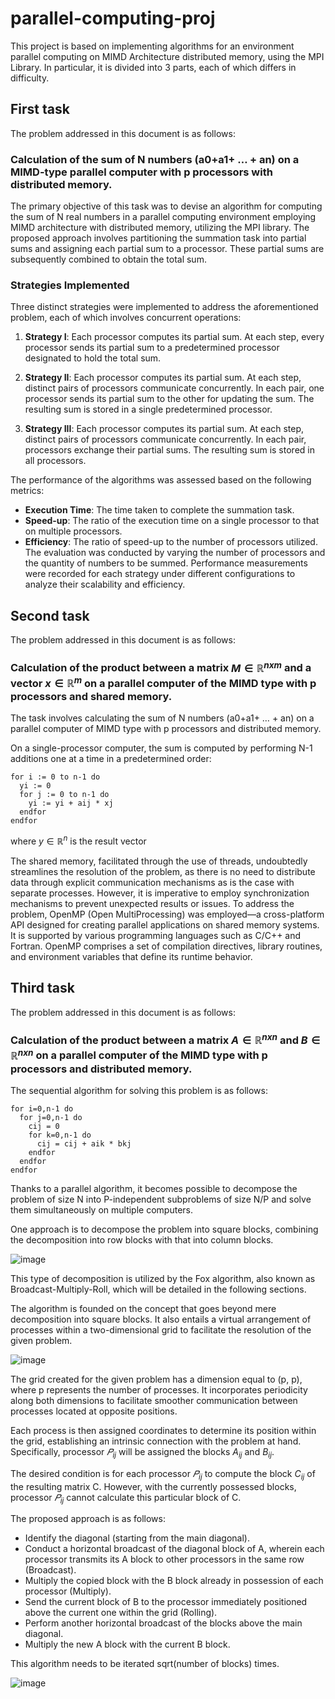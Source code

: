 # parallel-computing-proj
This project is based on implementing algorithms for an environment parallel computing on MIMD Architecture distributed memory, using the MPI Library.
In particular, it is divided into 3 parts, each of which differs in difficulty.


## First task
The problem addressed in this document is as follows:
### Calculation of the sum of N numbers (a0+a1+ … + an) on a MIMD-type parallel computer with p processors with distributed memory.
The primary objective of this task was to devise an algorithm for computing the sum of N real numbers in a parallel computing environment employing MIMD architecture with distributed memory, utilizing the MPI library. The proposed approach involves partitioning the summation task into partial sums and assigning each partial sum to a processor. These partial sums are subsequently combined to obtain the total sum.
### Strategies Implemented
Three distinct strategies were implemented to address the aforementioned problem, each of which involves concurrent operations:

1. **Strategy I**: Each processor computes its partial sum. At each step, every processor sends its partial sum to a predetermined processor designated to hold the total sum.

2. **Strategy II**: Each processor computes its partial sum. At each step, distinct pairs of processors communicate concurrently. In each pair, one processor sends its partial sum to the other for updating the sum. The resulting sum is stored in a single predetermined processor.

3. **Strategy III**: Each processor computes its partial sum. At each step, distinct pairs of processors communicate concurrently. In each pair, processors exchange their partial sums. The resulting sum is stored in all processors.

The performance of the algorithms was assessed based on the following metrics:
- **Execution Time**: The time taken to complete the summation task.
- **Speed-up**: The ratio of the execution time on a single processor to that on multiple processors.
- **Efficiency**: The ratio of speed-up to the number of processors utilized.
The evaluation was conducted by varying the number of processors and the quantity of numbers to be summed. Performance measurements were recorded for each strategy under different configurations to analyze their scalability and efficiency.

## Second task
The problem addressed in this document is as follows:

### Calculation of the product between a matrix $M \in \mathbb{R}^{nxm}$ and a vector $x \in \mathbb{R}^{m}$  on a parallel computer of the MIMD type with p processors and shared memory.

The task involves calculating the sum of N numbers (a0+a1+ … + an) on a parallel computer of MIMD type with p processors and distributed memory.

On a single-processor computer, the sum is computed by performing N-1 additions one at a time in a predetermined order:

```plaintext
for i := 0 to n-1 do
  yi := 0
  for j := 0 to n-1 do
    yi := yi + aij * xj
  endfor
endfor
```
where $y \in \mathbb{R}^{n}$ is the result vector

The shared memory, facilitated through the use of threads, undoubtedly streamlines the resolution of the problem, as there is no need to distribute data through explicit communication mechanisms as is the case with separate processes. However, it is imperative to employ synchronization mechanisms to prevent unexpected results or issues. 
To address the problem, OpenMP (Open MultiProcessing) was employed—a cross-platform API designed for creating parallel applications on shared memory systems. It is supported by various programming languages such as C/C++ and Fortran. OpenMP comprises a set of compilation directives, library routines, and environment variables that define its runtime behavior.

## Third task
The problem addressed in this document is as follows:

### Calculation of the product between a matrix  $A \in \mathbb{R}^{nxn}$ and $B \in \mathbb{R}^{nxn}$ on a parallel computer of the MIMD type with p processors and distributed memory.

The sequential algorithm for solving this problem is as follows:

```plaintext
for i=0,n-1 do
  for j=0,n-1 do
    cij = 0
    for k=0,n-1 do
      cij = cij + aik * bkj
    endfor
  endfor
endfor
```
Thanks to a parallel algorithm, it becomes possible to decompose the problem of size N into P-independent subproblems of size N/P and solve them simultaneously on multiple computers.

One approach is to decompose the problem into square blocks, combining the decomposition into row blocks with that into column blocks.

![image](https://cdn.discordapp.com/attachments/1080216725599027364/1205169990051958825/image.png?ex=65d76504&is=65c4f004&hm=eeaa66279b1fef87b9937afc42c7969faea4495b28f34eae3b49af6e4baf957e&)

This type of decomposition is utilized by the Fox algorithm, also known as Broadcast-Multiply-Roll, which will be detailed in the following sections.

The algorithm is founded on the concept that goes beyond mere decomposition into square blocks. It also entails a virtual arrangement of processes within a two-dimensional grid to facilitate the resolution of the given problem.

![image](https://cdn.discordapp.com/attachments/1080216725599027364/1205167223203696670/image.png?ex=65d76270&is=65c4ed70&hm=e3e17c1ebaa0e02ab3a53a4df4c13175e285980687229522e8a5b008a13702fc&)

The grid created for the given problem has a dimension equal to (p, p), where p represents the number of processes. It incorporates periodicity along both dimensions to facilitate smoother communication between processes located at opposite positions.

Each process is then assigned coordinates to determine its position within the grid, establishing an intrinsic connection with the problem at hand. Specifically, processor $𝑃_{ij}$ will be assigned the blocks $A_{ij}$ and $B_{ij}$.

The desired condition is for each processor $𝑃_{ij}$ to compute the block $C_{ij}$ of the resulting matrix C. However, with the currently possessed blocks, processor $𝑃_{ij}$ cannot calculate this particular block of C.

The proposed approach is as follows:
-  Identify the diagonal (starting from the main diagonal).
-  Conduct a horizontal broadcast of the diagonal block of A, wherein each processor transmits its A block to other processors in the same row (Broadcast).
-  Multiply the copied block with the B block already in possession of each processor (Multiply).
-  Send the current block of B to the processor immediately positioned above the current one within the grid (Rolling).
-  Perform another horizontal broadcast of the blocks above the main diagonal.
-  Multiply the new A block with the current B block.

This algorithm needs to be iterated sqrt(number of blocks) times.

![image](https://cdn.discordapp.com/attachments/1080216725599027364/1205167755263877191/image.png?ex=65d762ef&is=65c4edef&hm=bd34d66b494d9e382c157373eddca7680650959d00f8d8adf1ab21a1b19c1d0d&)
